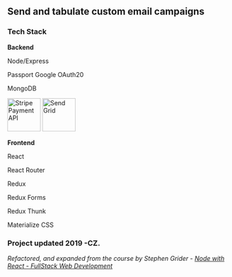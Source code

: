 ## Send and tabulate custom email campaigns

### Tech Stack

**Backend**

Node/Express

Passport Google OAuth20

MongoDB

<img src="https://i.imgur.com/ztAD2PL.png" alt="Stripe Payment API" width="75"/>
<img src="https://i.imgur.com/XD3o1Fv.png" alt="Send Grid" width="75"/>

<!-- [logo]: https://i.imgur.com/ztAD2PL.png width=80px "Stripe Payment System API" -->

**Frontend**

React

React Router

Redux

Redux Forms

Redux Thunk

Materialize CSS



### Project updated 2019 -CZ.

_Refactored, and expanded from the course by Stephen Grider - [Node with React - FullStack Web Development](https://www.udemy.com/node-with-react-fullstack-web-development/)_
